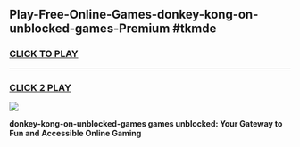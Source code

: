 
## Play-Free-Online-Games-donkey-kong-on-unblocked-games-Premium #tkmde
<h3>
<a href="https://premium.freeplayer.one?title=donkey-kong-on-unblocked-games&ref=8M">CLICK TO PLAY</a></h3>
<hr>

<h3>
<a href="https://premium.freeplayer.one?title=donkey-kong-on-unblocked-games&ref=8M">CLICK 2 PLAY</a>
  
</h3>

<a href="https://premium.freeplayer.one?title=donkey-kong-on-unblocked-games&ref=8M"><img src="https://clearcache.store/games.png"></a>


**donkey-kong-on-unblocked-games games unblocked: Your Gateway to Fun and Accessible Online Gaming**
